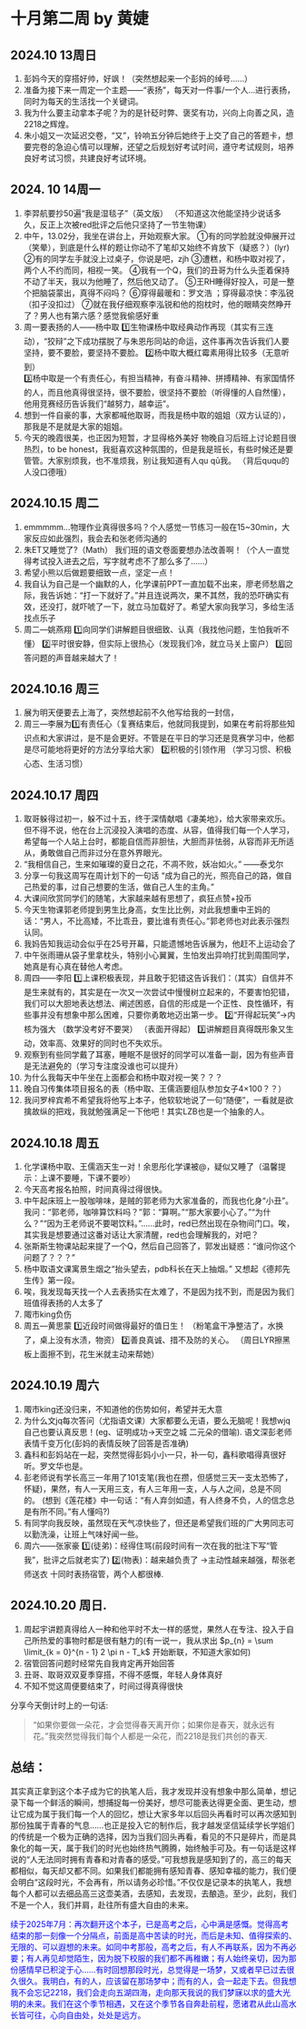 # 十月第二周 by 黄婕 
## 2024.10 13周日 
1. 彭妈今天的穿搭好帅，好飒！（突然想起来一个彭妈的绰号……） 
2. 准备为接下来一周定一个主题——“表扬”，每天对一件事/一个人…进行表扬，同时为每天的生活找一个关键词。 
3. 我为什么要主动拿本子呢？为的是针砭时弊、褒奖有功，兴向上向善之风，造2218之辉煌。 
4. 朱小姐又一次延迟交卷，“又”，铃响五分钟后她终于上交了自己的答题卡，想要完卷的急迫心情可以理解，还望之后规划好考试时间，遵守考试规则，培养良好考试习惯，共建良好考试环境。 
## 2024. 10 14周一 
1.  李羿航要抄50遍“我是湿毯子”（英文版） 
（不知道这次他能坚持少说话多久，反正上次被red批评之后他只坚持了一节生物课）
2. 中午，13.02分，我坐在讲台上，开始观察大家。 
①有的同学脸就没伸展开过（笑晕），到底是什么样的题让你动不了笔却又始终不肯放下（疑惑？）(lyr) 
②有的同学左手就没上过桌子，你说是吧，zjh
③遭糕，和杨中取对视了，两个人不约而同，相视一笑。 
④我有一个Q，我们的丑哥为什么头歪着保持不动了半天，我以为他睡了，然后他又动了。 
⑤王RH睡得好投入，可是一整个把脑袋蒙出，真得不闷吗？ 
⑥穿得最暖和：罗文浩 ；穿得最凉快：李泓锐（扣子没扣过） 
⑦就在我仔细观察李泓锐和他的抱枕时，他的眼睛突然睁开了？男人也有第六感？感觉我偷感好重 
3. 周一要表扬的人——杨中取 
1️⃣生物课杨中取经典动作再现（其实有三连动），“狡辩”之下成功摆脱了与朱恩彤同站的命运，这件事再次告诉我们人要坚持，要不要脸，要坚持不要脸。 
2️⃣杨中取大概红霉素用得比较多（无意听到）  
3️⃣杨中取是一个有责任心，有担当精神，有奋斗精神、拼搏精神、有家国情怀的人，而且他真得很坚持，很不要脸，很坚持不要脸（听得懂的人自然懂），他用竞赛经历告诉我们“越努力，越幸运”。 
4. 想到一件自豪的事，大家都喊他取哥，而我是杨中取的姐姐（双方认证的），那我是不是就是大家的姐姐。
5. 今天的晚霞很美，也正因为短暂，才显得格外美好 
物晚自习后班上讨论题目很热烈，to be honest，我挺喜欢这种氛围的，但是我是班长，有些时候还是要管管。大家别烦我，也不准烦我，别让我知道有人qu qū我。 （背后ququ的人没口德哦）
## 2024.10.15 周二 
1.  emmmmm…物理作业真得很多吗？个人感觉一节练习一般在15~30min，大家反应如此强烈，我会去和张老师沟通的 
2. 朱ET又睡觉了?（Math） 
我们班的语文卷面要想办法改善啊！（个人一直觉得考试投入进去之后，写字就考虑不了那么多了……） 
3. 希望小熊以后做题要细致一点，坚定一点！ 
4.  我自认为自己是一个幽默的人，化学课前PPT一直加载不出来，廖老师愁眉之际，我告诉她：“打一下就好了。”并且连说两次，果不其然，我的恐吓确实有效，还没打，就吓唬了一下，就立马加载好了。希望大家向我学习，多给生活找点乐子 
5. 周二—姚燕翔 
1️⃣向同学们讲解题目很细致、认真（我找他问题，生怕我听不懂） 
2️⃣平时很安静，但实际上很热心（发现我们冷，就立马关上窗户） 
3️⃣回答问题的声音越来越大了！ 
## 2024.10.16 周三 
1. 展为明天便要去上海了，突然想起前不久他写给我的一封信， 
2. 周三—李展为1️⃣有责任心（复赛结束后，他就同我提到，如果在考前将那些知识点和大家讲过，是不是会更好。不管是在平日的学习还是竞赛学习中，他都是尽可能地将更好的方法分享给大家） 
2️⃣积极的引领作用 
（学习习惯、积极心态、生活习惯） 
## 2024.10.17 周四 
1. 取哥躲得过初一，躲不过十五，终于深情献唱《凄美地》，给大家带来欢乐。但不得不说，他在台上沉浸投入演唱的态度、从容，值得我们每一个人学习，希望每一个人站上台时，都能自信而非胆怯，大胆而非怯弱，从容而非无所适从，勇敢做自己而非过分在意外界眼光。 
2. “我相信自己，生来如璀璨的夏日之花，不凋不败，妖冶如火。” ——泰戈尔 
3. 分享一句我这周写在周计划下的一句话 
“成为自己的光，照亮自己的路，做自己热爱的事，过自己想要的生活，做自己人生的主角。” 
4. 大课间欣赏同学们的随笔，大家越来越有思想了，疯狂点赞+投币 
5.  今天生物课郭老师提到男生比身高，女生比比例，对此我想重中王妈的话：“男人，不比高矮，不比乖丑，要比谁有责任心。”郭老师也对此表示强烈认同。 
6. 我妈告知我运动会似乎在25号开幕，只能遗憾地告诉展为，他赶不上运动会了 
7. 中午张雨珊从袋子里拿枕头，特别小心翼翼，生怕发出异响打扰到周围同学，她真是有心真在替他人考虑。 
8. 周四——李阳 
1️⃣上课积极表现，并且敢于犯错这告诉我们：（其实）自信并不是生来就有的，其实是在一次又一次尝试中慢慢树立起来的，不要害怕犯错，我们可以大胆地表达想法、阐述困惑，自信的形成是一个正性、良性循环，有些事并没有想象中那么困难，只要你勇敢地迈出第一步。 
2️⃣“开得起玩笑”→内核为强大 
（数学没考好不要哭） （表面开得起）
3️⃣讲解题目真得既形象又生动，效率高、效果好的同时也不失欢乐。 
9. 观察到有些同学戴了耳塞，睡眠不是很好的同学可以准备一副，因为有些声音是无法避免的（学习专注度没谁也可以提升） 
10. 为什么我每天中午坐在上面都会和杨中取对视一笑？？？ 
 11. 晚自习传集体项目报名的表（杨中取、王儒涵要组队参加女子4×100？？） 
 12. 我问罗梓宾希不希望我将他写上本子，他软软地说了一句“随便”，一看就是欲擒故纵的把戏，我就勉强满足一下他吧！其实LZB也是一个抽象的人。 
## 2024.10.18 周五 
1. 化学课杨中取、王儒涵天生一对！余思彤化学课被@，疑似又睡了（温馨提示：上课不要睡，下课不要吵） 
2. 今天高考报名拍照，时间真得过得很快。 
3. 中午起床班上一股咖啡味，是贼的郭老师为大家准备的，而我也化身“小丑”。我问：“郭老师，咖啡算饮料吗？”郭：“算啊。”“那大家要小心了。”“为什么？”“因为王老师说不要喝饮料。”......此时，red已然出现在杂物间门口。唉，其实我是想要通过这番对话让大家清醒，red也会理解我的，对吧？ 
4. 张斯斯生物课站起来提了一个Q，然后自己回答了，郭发出疑惑：“谁问你这个问题了？？？” 
5. 杨中取语文课寓景生烟之“抬头望去，pdb科长在天上抽烟。” 又想起《德邦先生传》第一段。 
6. 唉，我发现每天找一个人去表扬实在太难了，不是因为找不到，而是因为我们班值得表扬的人太多了 
7. 陬市king负伤 
8. 周五—黄思蒙
1️⃣近段时间做得最好的值日生！ 
（粉笔盒干净整洁了，水换了，桌上没有水渍，物资） 
2️⃣善良真诚、措不及防的关心。 
（周日LYR擦黑板上面擦不到，花生米就主动来帮她） 
## 2024.10.19 周六 
1. 陬市king还没归来，不知道他的伤势如何，希望并无大意 
2. 为什么文jq每次答问（尤指语文课）大家都要么无语，要么无脑呢！我想wjq自己也要认真反思！(eg、证明成功→天空之城 二元朵的借喻). 语文深彭老师表情千变万化(彭妈的表情反映了回答是否准确) 
3. 鑫科和彭妈站在一起，突然觉得彭妈小小一只，补一句，鑫科歌唱得真很好听。罗文华也是。 
4. 彭老师说有学长高三一年用了101支笔(我也在攒，但感觉三天一支太恐怖了，怀疑)，果然，有人一天用三支，有人三年用一支，人与人之间，总是不同的。 
(想到《莲花楼》中一句话：“有人弃剑如遗，有人终身不负，人的信念总是有所不同。”有人懂吗?) 
5. 有同学向我反映，虽然现在天气凉快些了，但还是希望我们班的广大男同志可以勤洗澡，让班上气味好闻一些。 
6.  周六——张家豪 
1️⃣(徒弟)：经得住骂(前段时间有一次在我的批注下写“管我”，批评之后就老实了)
2️⃣(物表)：越来越负责了 →主动性越来越强，帮张老师送衣 
 十同时表扬宿管，两个人都很棒.
## 2024.10.20 周日.
1. 周起宇讲题真得给人一种和他平时不太一样的感觉，果然人在专注、投入于自己所热爱的事物时都是很有魅力的(有一说一，我从求出 $p_{n} = \sum \limit_{k = 0}^{n - 1} 2 \pi n - T_k$ 开始断联，不知道大家如何) 
2. 宿管回答问题时经常先自我肯定再开始回答 
3. 丑哥、取哥双双夏季穿搭，不得不感慨，年轻人身体真好
4. 不知不觉这周便要结束了，时间过得真得很快 

分享今天倒计时上的一句话:
>“如果你要做一朵花，才会觉得春天离开你；如果你是春天，就永远有花。”我突然觉得我们每个人都是一朵花，而2218是我们共创的春天.
## 总结：
其实真正拿到这个本子成为它的执笔人后，我才发现并没有想象中那么简单，想记录下每一个鲜活的瞬间，想捕捉每一份美好，想尽可能表达得更全面、更生动，想让它成为属于我们每一个人的回忆，想让大家多年以后回头再看时可以再次感知到那份独属于青春的气息......也正是投入它的制作后，我才越发坚信延续学长学姐们的传统是一个极为正确的选择，因为当我们回头再看，看见的不只是碎片，而是具象化的每一天，属于我们的时光也始终热气腾腾，始终触手可及。有一句话是这样说的“人无法同时拥有青春和对青春的感受。”可我想我是感知到了的，高三的每天都相似，每天却又都不同。如果我们都能拥有感知青春、感知幸福的能力，我们便会明白“这段时光，不会再有，所以请务必珍惜。”不仅仅是记录本的执笔人，我想每个人都可以去细品高三这壶美酒，去感知，去发现，去酿造。至少，此刻，我们不是一个人，我们并肩，赴往所有盛大自由的未来。 

<font color=blue>续于2025年7月：再次翻开这个本子，已是高考之后，心中满是感慨。觉得高考结束的那一刻像一个分隔点，前面是高中苦读的时光，而后是未知、值得探索的、无限的、可以遐想的未来。如同中考那般，高考之后，有人不再联系，因为不再必要；有人再见却觉陌生，因为脱下校服的我们都不再稚嫩；有人始终亲切，因为那份感情早已积淀于心……有时回想那段时光，总觉得是一场梦，又或者早已过去很久很久。我明白，有的人，应该留在那场梦中；而有的人，会一起走下去。但我想我不会忘记2218，我们会走向五湖四海，走向那天我说的我们梦寐以求的盛大光明的未来。我们在这个季节相遇，又在这个季节各自奔赴前程，愿诸君从此山高水长皆可往，心向自由处，处处是远方。<font>